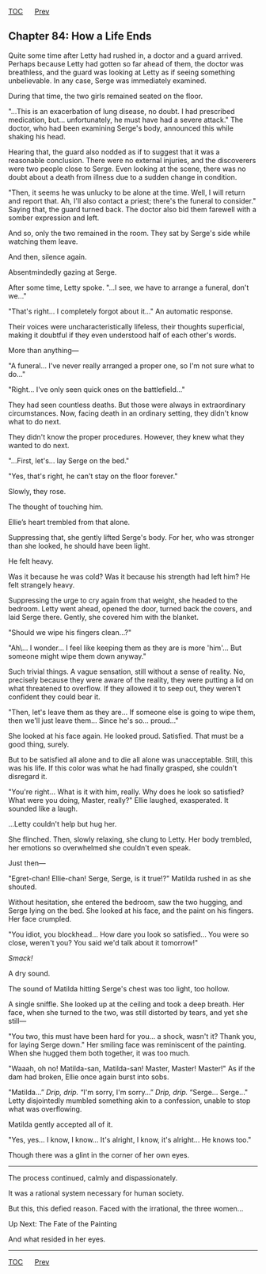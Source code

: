 [TOC](../readme.md)&nbsp;&nbsp;&nbsp;&nbsp;&nbsp;&nbsp;[Prev](index_split_059.md)&nbsp;&nbsp;&nbsp;&nbsp;&nbsp;&nbsp;



## Chapter 84: How a Life Ends

Quite some time after Letty had rushed in, a doctor and a guard arrived.
Perhaps because Letty had gotten so far ahead of them, the doctor was
breathless, and the guard was looking at Letty as if seeing something
unbelievable. In any case, Serge was immediately examined.

During that time, the two girls remained seated on the floor.

"…This is an exacerbation of lung disease, no doubt. I had prescribed
medication, but… unfortunately, he must have had a severe attack." The
doctor, who had been examining Serge's body, announced this while
shaking his head.

Hearing that, the guard also nodded as if to suggest that it was a
reasonable conclusion. There were no external injuries, and the
discoverers were two people close to Serge. Even looking at the scene,
there was no doubt about a death from illness due to a sudden change in
condition.

"Then, it seems he was unlucky to be alone at the time. Well, I will
return and report that. Ah, I'll also contact a priest; there's the
funeral to consider." Saying that, the guard turned back. The doctor
also bid them farewell with a somber expression and left.

And so, only the two remained in the room. They sat by Serge's side
while watching them leave.

And then, silence again.

Absentmindedly gazing at Serge.

After some time, Letty spoke. "...I see, we have to arrange a funeral,
don't we..."

"That's right... I completely forgot about it..." An automatic response.

Their voices were uncharacteristically lifeless, their thoughts
superficial, making it doubtful if they even understood half of each
other's words.

More than anything—

"A funeral... I've never really arranged a proper one, so I'm not sure
what to do..."

"Right... I've only seen quick ones on the battlefield..."

They had seen countless deaths. But those were always in extraordinary
circumstances. Now, facing death in an ordinary setting, they didn't
know what to do next.

They didn't know the proper procedures. However, they knew what they
wanted to do next.

"...First, let's... lay Serge on the bed."

"Yes, that's right, he can't stay on the floor forever."

Slowly, they rose.

The thought of touching him.

Ellie’s heart trembled from that alone.

Suppressing that, she gently lifted Serge's body. For her, who was
stronger than she looked, he should have been light.

He felt heavy.

Was it because he was cold? Was it because his strength had left him? He
felt strangely heavy.

Suppressing the urge to cry again from that weight, she headed to the
bedroom. Letty went ahead, opened the door, turned back the covers, and
laid Serge there. Gently, she covered him with the blanket.

"Should we wipe his fingers clean...?"

"Ah\\... I wonder... I feel like keeping them as they are is more
'him'... But someone might wipe them down anyway."

Such trivial things. A vague sensation, still without a sense of
reality. No, precisely because they were aware of the reality, they were
putting a lid on what threatened to overflow. If they allowed it to seep
out, they weren't confident they could bear it.

"Then, let's leave them as they are... If someone else is going to wipe
them, then we'll just leave them... Since he's so... proud..."

She looked at his face again. He looked proud. Satisfied. That must be a
good thing, surely.

But to be satisfied all alone and to die all alone was unacceptable.
Still, this was his life. If this color was what he had finally grasped,
she couldn't disregard it.

"You're right... What is it with him, really. Why does he look so
satisfied? What were you doing, Master, really?" Ellie laughed,
exasperated. It sounded like a laugh.

...Letty couldn't help but hug her.

She flinched. Then, slowly relaxing, she clung to Letty. Her body
trembled, her emotions so overwhelmed she couldn't even speak.

Just then—

"Egret-chan! Ellie-chan! Serge, Serge, is it true!?" Matilda rushed in
as she shouted.

Without hesitation, she entered the bedroom, saw the two hugging, and
Serge lying on the bed. She looked at his face, and the paint on his
fingers. Her face crumpled.

"You idiot, you blockhead... How dare you look so satisfied... You were
so close, weren't you? You said we'd talk about it tomorrow!"

*Smack!*

A dry sound.

The sound of Matilda hitting Serge's chest was too light, too hollow.

A single sniffle. She looked up at the ceiling and took a deep breath.
Her face, when she turned to the two, was still distorted by tears, and
yet she still—

"You two, this must have been hard for you... a shock, wasn't it? Thank
you, for laying Serge down." Her smiling face was reminiscent of the
painting. When she hugged them both together, it was too much.

"Waaah, oh no! Matilda-san, Matilda-san! Master, Master! Master!" As if
the dam had broken, Ellie once again burst into sobs.

"Matilda…” *Drip, drip.* “I'm sorry, I'm sorry…” *Drip, drip.* “Serge...
Serge..." Letty disjointedly mumbled something akin to a confession,
unable to stop what was overflowing.

Matilda gently accepted all of it.

"Yes, yes... I know, I know... It's alright, I know, it's alright... He
knows too."

Though there was a glint in the corner of her own eyes.

------------------------------------------------------------------------

The process continued, calmly and dispassionately.

It was a rational system necessary for human society.

But this, this defied reason. Faced with the irrational, the three
women...

Up Next: The Fate of the Painting

And what resided in her eyes.


---
[TOC](../readme.md)&nbsp;&nbsp;&nbsp;&nbsp;&nbsp;&nbsp;[Prev](index_split_059.md)&nbsp;&nbsp;&nbsp;&nbsp;&nbsp;&nbsp;

